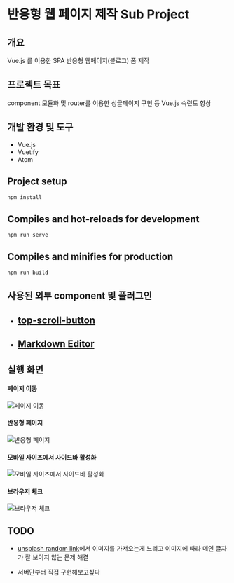 # 반응형 웹 페이지 제작 Sub Project

## 개요
Vue.js 를 이용한 SPA 반응형 웹페이지(블로그) 폼 제작

## 프로젝트 목표
component 모듈화 및 router를 이용한 싱글페이지 구현 등 Vue.js 숙련도 향상

## 개발 환경 및 도구
- Vue.js
- Vuetify
- Atom


## Project setup
```
npm install
```
## Compiles and hot-reloads for development
```
npm run serve
```
## Compiles and minifies for production
```
npm run build
```
## 사용된 외부 component 및 플러그인

- ## [top-scroll-button](https://vuejsexamples.com/scroll-to-page-top-button-with-vue-js/)

- ## [Markdown Editor](https://www.npmjs.com/package/v-markdown-editor)


## 실행 화면

#### 페이지 이동
![페이지 이동](./src/readmeImg/demo1.gif)

#### 반응형 페이지
![반응형 페이지](./src/readmeImg/reactiveDemo1.gif)

#### 모바일 사이즈에서 사이드바 활성화
![모바일 사이즈에서 사이드바 활성화](./src/readmeImg/reactiveDemo2.gif)

#### 브라우저 체크
![브라우저 체크](./src/readmeImg/browserCheck.gif)


## TODO
- [unsplash random link](https://source.unsplash.com/)에서 이미지를 가져오는게 느리고 이미지에 따라 메인 글자가 잘 보이지 않는 문제 해결

- 서버단부터 직접 구현해보고싶다
